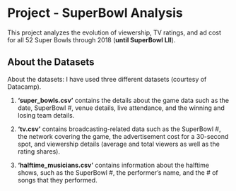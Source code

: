 # Project - SuperBowl Analysis

This project analyzes the evolution of viewership, TV ratings, and ad cost for all 52 Super Bowls through 2018 (**until SuperBowl LII**).

## About the Datasets
About the datasets:
I have used three different datasets (courtesy of Datacamp).

1. **‘super_bowls.csv’** contains the details about the game data such as the date, SuperBowl #, venue details, live attendance, and the winning and losing team details.

2. **‘tv.csv’** contains broadcasting-related data such as the SuperBowl #, the network covering the game, the advertisement cost for a 30-second spot, and viewership details (average and total viewers as well as the rating shares). 

3. **‘halftime_musicians.csv’** contains information about the halftime shows, such as the SuperBowl #, the performer’s name, and the # of songs that they performed.

